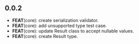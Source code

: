 ## 0.0.2

 - **FEAT**(core): create serialization validator.
 - **FEAT**(core): add unsupported type test case.
 - **FEAT**(core): update Result class to accept nullable values.
 - **FEAT**(core): create Result type.

